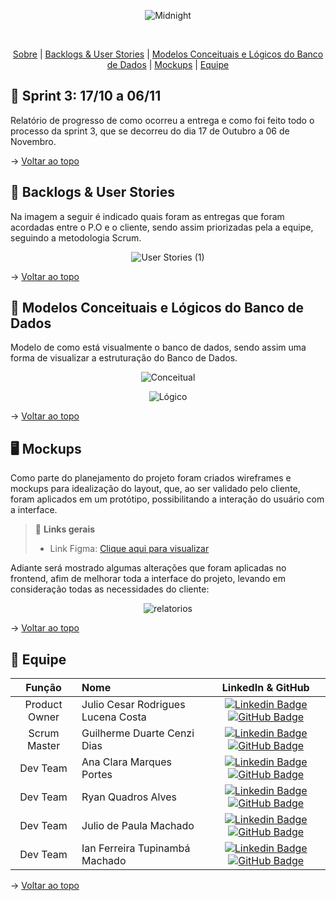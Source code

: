 <div align="center">
    
![Midnight](https://user-images.githubusercontent.com/79495727/186236948-b6e259f5-b2ba-44c6-844c-ffe2eb2b0fbf.png)
</div>
<br id="topo">
<p align="center">
    <a href="#sobre">Sobre</a>  |  
    <a href="#backlogs">Backlogs & User Stories</a>  |  
    <a href="#MdB">Modelos Conceituais e Lógicos do Banco de Dados</a>  | 
    <a href="#prototipo">Mockups</a>  |   
    <a href="#equipe">Equipe</a>
</p>
   
<span id="sobre">

## :bookmark_tabs: Sprint 3: 17/10 a 06/11
Relatório de progresso de como ocorreu a entrega e como foi feito todo o processo da sprint 3, que se decorreu do dia 17 de Outubro a 06 de Novembro.

    
→ [Voltar ao topo](#topo)

<span id="backlogs">

## :dart: Backlogs & User Stories
    
Na imagem a seguir é indicado quais foram as entregas que foram acordadas entre o P.O e o cliente, sendo assim priorizadas pela a equipe, seguindo a metodologia Scrum.
  
<div align="center">
    
![User Stories (1)](https://user-images.githubusercontent.com/101107794/200218181-4c99a86b-7b7e-4397-940b-120e6416dbcf.png)


</div>
  
→ [Voltar ao topo](#topo)

<span id="MdB">

## 👾 Modelos Conceituais e Lógicos do Banco de Dados
Modelo de como está visualmente o banco de dados, sendo assim uma forma de visualizar a estruturação do Banco de Dados.


<div align="center">


![Conceitual](https://user-images.githubusercontent.com/101107794/200223271-ecf0c38a-b3e8-4a27-9a62-bfb32fe7eb57.jpeg)

![Lógico](https://user-images.githubusercontent.com/101107794/200223303-41df47cc-2771-431b-8f88-7b549ecaab5c.jpeg)

</div>
  
→ [Voltar ao topo](#topo)


<span id="prototipo">


## :desktop_computer: Mockups
Como parte do planejamento do projeto foram criados wireframes e mockups para idealização do layout, que, ao ser validado pelo cliente, foram aplicados em um protótipo, possibilitando a interação do usuário com a interface.
    

    
> 🔗 **Links gerais** <br>
> - Link Figma: [Clique aqui para visualizar](https://www.figma.com/file/yeUkyS8cgm8wVefsG9YVCU/ROBO---FRONT-(Copy)?node-id=0%3A1)

Adiante será mostrado algumas alterações que foram aplicadas no frontend, afim de melhorar toda a interface do projeto, levando em consideração todas as necessidades do cliente:
    
    
<div align="center">
    
![relatorios](https://user-images.githubusercontent.com/101107794/200473826-b159e367-2e05-4d01-99b4-26bdb6f531ff.png)

</div>



    
→ [Voltar ao topo](#topo)


<span id="equipe">

## :busts_in_silhouette: Equipe

|    Função     | Nome                                  |                                                                                                                                                      LinkedIn & GitHub                                                                                                                                                      |
| :-----------: | :------------------------------------ | :-------------------------------------------------------------------------------------------------------------------------------------------------------------------------------------------------------------------------------------------------------------------------------------------------------------------------: |
| Product Owner | Julio Cesar Rodrigues Lucena Costa           |     [![Linkedin Badge](https://img.shields.io/badge/Linkedin-blue?style=flat-square&logo=Linkedin&logoColor=white)](https://www.linkedin.com/in/julio-lucena-2001) [![GitHub Badge](https://img.shields.io/badge/GitHub-111217?style=flat-square&logo=github&logoColor=white)](https://github.com/JulioL2001)              |
| Scrum Master  | Guilherme Duarte Cenzi Dias |      [![Linkedin Badge](https://img.shields.io/badge/Linkedin-blue?style=flat-square&logo=Linkedin&logoColor=white)](https://www.linkedin.com/in/guilherme-duarte-cenzi-dias-9737621b6) [![GitHub Badge](https://img.shields.io/badge/GitHub-111217?style=flat-square&logo=github&logoColor=white)](https://github.com/Guilhermedcdias)     |
|   Dev Team    | Ana Clara Marques Portes               |         [![Linkedin Badge](https://img.shields.io/badge/Linkedin-blue?style=flat-square&logo=Linkedin&logoColor=white)]() [![GitHub Badge](https://img.shields.io/badge/GitHub-111217?style=flat-square&logo=github&logoColor=white)](https://github.com/AnaMarks)        |
|   Dev Team    | Ryan Quadros Alves                 |   [![Linkedin Badge](https://img.shields.io/badge/Linkedin-blue?style=flat-square&logo=Linkedin&logoColor=white)](https://www.linkedin.com/in/ryan-alves-661ba823b) [![GitHub Badge](https://img.shields.io/badge/GitHub-111217?style=flat-square&logo=github&logoColor=white)](https://github.com/XLryan246)   |
|   Dev Team    | Julio de Paula Machado       |           [![Linkedin Badge](https://img.shields.io/badge/Linkedin-blue?style=flat-square&logo=Linkedin&logoColor=white)]() [![GitHub Badge](https://img.shields.io/badge/GitHub-111217?style=flat-square&logo=github&logoColor=white)](https://github.com/JulioPm142)          |
|   Dev Team    | Ian Ferreira Tupinambá Machado       |        [![Linkedin Badge](https://img.shields.io/badge/Linkedin-blue?style=flat-square&logo=Linkedin&logoColor=white)](https://www.linkedin.com/in/itupii) [![GitHub Badge](https://img.shields.io/badge/GitHub-111217?style=flat-square&logo=github&logoColor=white)](https://github.com/itupii)            |


→ [Voltar ao topo](#topo)
